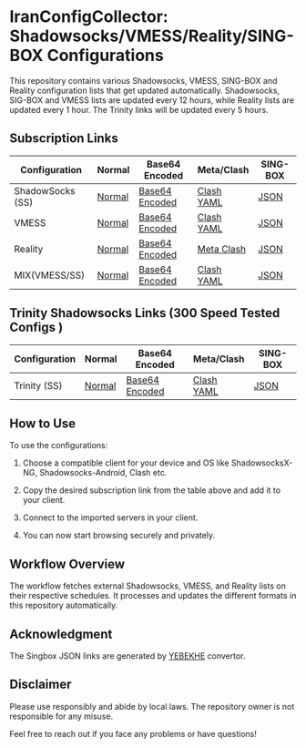 # IranConfigCollector: Shadowsocks/VMESS/Reality/SING-BOX Configurations

This repository contains various Shadowsocks, VMESS, SING-BOX and Reality configuration lists that get updated automatically. Shadowsocks, SIG-BOX and VMESS lists are updated every 12 hours, while Reality lists are updated every 1 hour. The Trinity links will be updated every 5 hours. 

## Subscription Links

| Configuration | Normal | Base64 Encoded | Meta/Clash | SING-BOX |
|-|-|-|-|-|  
| ShadowSocks (SS) | [Normal](https://raw.githubusercontent.com/lagzian/SS-Collector/main/shadowsockes.txt) | [Base64 Encoded](https://raw.githubusercontent.com/lagzian/SS-Collector/main/SS_B64.txt) | [Clash YAML](https://raw.githubusercontent.com/lagzian/SS-Collector/main/ss_clash.yaml) | [JSON](https://raw.githubusercontent.com/lagzian/SS-Collector/main/ss_singbox.json) |
| VMESS | [Normal](https://raw.githubusercontent.com/lagzian/SS-Collector/main/vmess.txt) | [Base64 Encoded](https://raw.githubusercontent.com/lagzian/SS-Collector/main/vmess_B64.txt) | [Clash YAML](https://raw.githubusercontent.com/lagzian/SS-Collector/main/vmess_clash.yaml) | [JSON](https://raw.githubusercontent.com/lagzian/SS-Collector/main/vmess_singbox.json) |
| Reality | [Normal](https://raw.githubusercontent.com/lagzian/SS-Collector/main/reality.txt) | [Base64 Encoded](https://raw.githubusercontent.com/lagzian/SS-Collector/main/reality_B64.txt) | [Meta Clash](https://raw.githubusercontent.com/lagzian/SS-Collector/main/reality_clash.yaml) |[JSON](https://raw.githubusercontent.com/lagzian/TelegramV2rayCollector/main/singbox/sfi_sfa.json) |
| MIX(VMESS/SS) | [Normal](https://raw.githubusercontent.com/lagzian/SS-Collector/main/mix.txt) | [Base64 Encoded](https://raw.githubusercontent.com/lagzian/SS-Collector/main/mix_B64.txt) | [Clash YAML](https://raw.githubusercontent.com/lagzian/SS-Collector/main/mix_clash.yaml) |[JSON](https://raw.githubusercontent.com/lagzian/SS-Collector/main/mix_singbox.json) |


## Trinity Shadowsocks Links (300 Speed Tested Configs )

| Configuration | Normal | Base64 Encoded | Meta/Clash | SING-BOX |
|-|-|-|-|-|  
| Trinity (SS) | [Normal](https://raw.githubusercontent.com/lagzian/SS-Collector/main/SS/Trinity.txt) | [Base64 Encoded](https://raw.githubusercontent.com/lagzian/SS-Collector/main/SS/Trinity) | [Clash YAML](https://raw.githubusercontent.com/lagzian/SS-Collector/main/SS/trinity_clash.yaml) | [JSON](https://raw.githubusercontent.com/lagzian/SS-Collector/main/SS/trinity_singbox.json) |


## How to Use

To use the configurations:

1. Choose a compatible client for your device and OS like ShadowsocksX-NG, Shadowsocks-Android, Clash etc.

2. Copy the desired subscription link from the table above and add it to your client.

3. Connect to the imported servers in your client.

4. You can now start browsing securely and privately.

## Workflow Overview

The workflow fetches external Shadowsocks, VMESS, and Reality lists on their respective schedules. It processes and updates the different formats in this repository automatically.

## Acknowledgment

The Singbox JSON links are generated by [YEBEKHE](https://t.me/ItsMeYeBeKhe) convertor.

## Disclaimer

Please use responsibly and abide by local laws. The repository owner is not responsible for any misuse.

Feel free to reach out if you face any problems or have questions!
